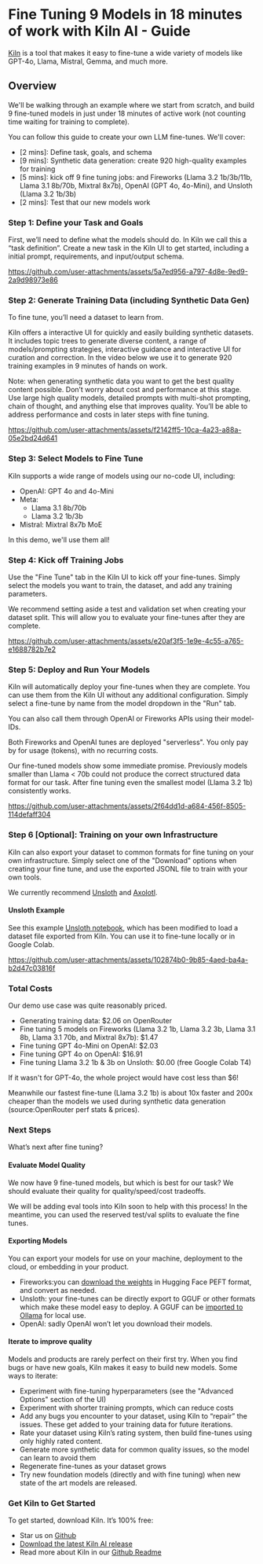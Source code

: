 # Fine Tuning 9 Models in 18 minutes of work with Kiln AI - Guide

[Kiln](https://getkiln.ai) is a tool that makes it easy to fine-tune a wide variety of models like GPT-4o, Llama, Mistral, Gemma, and much more.

## Overview

We'll be walking through an example where we start from scratch, and build 9 fine-tuned models in just under 18 minutes of active work (not counting time waiting for training to complete).

You can follow this guide to create your own LLM fine-tunes. We'll cover:

- [2 mins]: Define task, goals, and schema
- [9 mins]: Synthetic data generation: create 920 high-quality examples for training
- [5 mins]: kick off 9 fine tuning jobs: and Fireworks (Llama 3.2 1b/3b/11b, Llama 3.1 8b/70b, Mixtral 8x7b), OpenAI (GPT 4o, 4o-Mini), and Unsloth (Llama 3.2 1b/3b)
- [2 mins]: Test that our new models work

### Step 1: Define your Task and Goals

First, we’ll need to define what the models should do. In Kiln we call this a “task definition”. Create a new task in the Kiln UI to get started, including a initial prompt, requirements, and input/output schema.

https://github.com/user-attachments/assets/5a7ed956-a797-4d8e-9ed9-2a9d98973e86

### Step 2: Generate Training Data (including Synthetic Data Gen)

To fine tune, you’ll need a dataset to learn from.

Kiln offers a interactive UI for quickly and easily building synthetic datasets. It includes topic trees to generate diverse content, a range of models/prompting strategies, interactive guidance and interactive UI for curation and correction. In the video below we use it to generate 920 training examples in 9 minutes of hands on work.

Note: when generating synthetic data you want to get the best quality content possible. Don’t worry about cost and performance at this stage. Use large high quality models, detailed prompts with multi-shot prompting, chain of thought, and anything else that improves quality. You’ll be able to address performance and costs in later steps with fine tuning.


https://github.com/user-attachments/assets/f2142ff5-10ca-4a23-a88a-05e2bd24d641


### Step 3: Select Models to Fine Tune

Kiln supports a wide range of models using our no-code UI, including:

- OpenAI: GPT 4o and 4o-Mini
- Meta:
  - Llama 3.1 8b/70b
  - Llama 3.2 1b/3b
- Mistral: Mixtral 8x7b MoE

In this demo, we'll use them all!

### Step 4: Kick off Training Jobs

Use the "Fine Tune" tab in the Kiln UI to kick off your fine-tunes. Simply select the models you want to train, the dataset, and add any training parameters.

We recommend setting aside a test and validation set when creating your dataset split. This will allow you to evaluate your fine-tunes after they are complete.

https://github.com/user-attachments/assets/e20af3f5-1e9e-4c55-a765-e1688782b7e2

### Step 5: Deploy and Run Your Models

Kiln will automatically deploy your fine-tunes when they are complete. You can use them from the Kiln UI without any additional configuration. Simply select a fine-tune by name from the model dropdown in the "Run" tab.

You can also call them through OpenAI or Fireworks APIs using their model-IDs.

Both Fireworks and OpenAI tunes are deployed "serverless". You only pay by for usage (tokens), with no recurring costs.

Our fine-tuned models show some immediate promise. Previously models smaller than Llama < 70b could not produce the correct structured data format for our task. After fine tuning even the smallest model (Llama 3.2 1b) consistently works.

https://github.com/user-attachments/assets/2f64dd1d-a684-456f-8505-114defaff304


### Step 6 [Optional]: Training on your own Infrastructure

Kiln can also export your dataset to common formats for fine tuning on your own infrastructure. Simply select one of the "Download" options when creating your fine tune, and use the exported JSONL file to train with your own tools.

We currently recommend [Unsloth](https://github.com/unslothai/unsloth) and [Axolotl]([https://github.com/gw000/axolotl](https://axolotl.ai)).

#### Unsloth Example

See this example [Unsloth notebook](https://colab.research.google.com/drive/1Ivmt4rOnRxEAtu66yDs_sVZQSlvE8oqN?usp=sharing), which has been modified to load a dataset file exported from Kiln. You can use it to fine-tune locally or in Google Colab.

https://github.com/user-attachments/assets/102874b0-9b85-4aed-ba4a-b2d47c03816f

### Total Costs

Our demo use case was quite reasonably priced.

- Generating training data: $2.06 on OpenRouter
- Fine tuning 5 models on Fireworks (Llama 3.2 1b, Llama 3.2 3b, Llama 3.1 8b, Llama 3.1 70b, and Mixtral 8x7b): $1.47
- Fine tuning GPT 4o-Mini on OpenAI: $2.03
- Fine tuning GPT 4o on OpenAI: $16.91
- Fine tuning Llama 3.2 1b & 3b on Unsloth: $0.00 (free Google Colab T4)

If it wasn't for GPT-4o, the whole project would have cost less than $6!

Meanwhile our fastest fine-tune (Llama 3.2 1b) is about 10x faster and 200x cheaper than the models we used during synthetic data generation (source:OpenRouter perf stats & prices).

### Next Steps

What’s next after fine tuning?

#### Evaluate Model Quality

We now have 9 fine-tuned models, but which is best for our task? We should evaluate their quality for quality/speed/cost tradeoffs.

We will be adding eval tools into Kiln soon to help with this process! In the meantime, you can used the reserved test/val splits to evaluate the fine tunes.

#### Exporting Models

You can export your models for use on your machine, deployment to the cloud, or embedding in your product.

 - Fireworks:you can [download the weights](https://docs.fireworks.ai/fine-tuning/fine-tuning-models#downloading-model-weights) in Hugging Face PEFT format, and convert as needed.
 - Unsloth: your fine-tunes can be directly export to GGUF or other formats which make these model easy to deploy. A GGUF can be [imported to Ollama](https://github.com/ollama/ollama/blob/main/docs/import.md) for local use.
 - OpenAI: sadly OpenAI won’t let you download their models.

#### Iterate to improve quality

Models and products are rarely perfect on their first try. When you find bugs or have new goals, Kiln makes it easy to build new models. Some ways to iterate:

- Experiment with fine-tuning hyperparameters (see the "Advanced Options" section of the UI)
- Experiment with shorter training prompts, which can reduce costs
- Add any bugs you encounter to your dataset, using Kiln to “repair” the issues. These get added to your training data for future iterations.
- Rate your dataset using Kiln’s rating system, then build fine-tunes using only highly rated content.
- Generate more synthetic data for common quality issues, so the model can learn to avoid them
- Regenerate fine-tunes as your dataset grows
- Try new foundation models (directly and with fine tuning) when new state of the art models are released.

### Get Kiln to Get Started

To get started, download Kiln. It’s 100% free:

- Star us on [Github](https://github.com/Kiln-AI/Kiln)
- [Download the latest Kiln AI release](https://github.com/Kiln-AI/Kiln/releases/latest)
- Read more about Kiln in our [Github Readme](https://github.com/Kiln-AI/Kiln?tab=readme-ov-file#readme)


